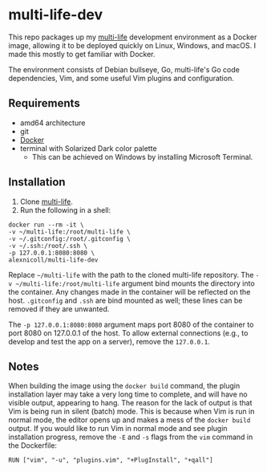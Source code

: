 # multi-life-dev
This repo packages up my [multi-life](https://github.com/alex-nicoll/multi-life) development environment as a Docker image, allowing it to be deployed quickly on Linux, Windows, and macOS. I made this mostly to get familiar with Docker.

The environment consists of Debian bullseye, Go, multi-life's Go code dependencies, Vim, and some useful Vim plugins and configuration.

## Requirements

- amd64 architecture
- git
- [Docker](https://docs.docker.com/get-docker/)
- terminal with Solarized Dark color palette
  - This can be achieved on Windows by installing Microsoft Terminal.

## Installation

1. Clone [multi-life](https://github.com/alex-nicoll/multi-life).
2. Run the following in a shell:
```
docker run --rm -it \
-v ~/multi-life:/root/multi-life \
-v ~/.gitconfig:/root/.gitconfig \
-v ~/.ssh:/root/.ssh \
-p 127.0.0.1:8080:8080 \
alexnicoll/multi-life-dev
```

Replace `~/multi-life` with the path to the cloned multi-life repository. The `-v ~/multi-life:/root/multi-life` argument bind mounts the directory into the container. Any changes made in the container will be reflected on the host. `.gitconfig` and `.ssh` are bind mounted as well; these lines can be removed if they are unwanted.

The `-p 127.0.0.1:8080:8080` argument maps port 8080 of the container to port 8080 on 127.0.0.1 of the host. To allow external connections (e.g., to develop and test the app on a server), remove the `127.0.0.1`.

## Notes

When building the image using the `docker build` command, the plugin installation layer may take a very long time to complete, and will have no visible output, appearing to hang. The reason for the lack of output is that Vim is being run in silent (batch) mode. This is because when Vim is run in normal mode, the editor opens up and makes a mess of the `docker build` output. If you would like to run Vim in normal mode and see plugin installation progress, remove the `-E` and `-s` flags from the `vim` command in the Dockerfile:
```
RUN ["vim", "-u", "plugins.vim", "+PlugInstall", "+qall"]
```
